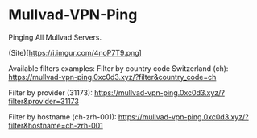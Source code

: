 # Mullvad-VPN-Ping
Pinging All Mullvad Servers.

(Site)[https://i.imgur.com/4noP7T9.png]

Available filters examples:
Filter by country code Switzerland (ch):
https://mullvad-vpn-ping.0xc0d3.xyz/?filter&country_code=ch

Filter by provider (31173):
https://mullvad-vpn-ping.0xc0d3.xyz/?filter&provider=31173

Filter by hostname (ch-zrh-001):
https://mullvad-vpn-ping.0xc0d3.xyz/?filter&hostname=ch-zrh-001
